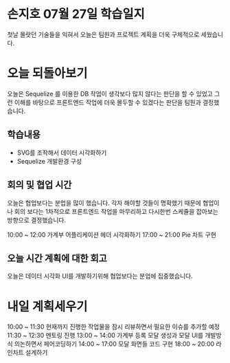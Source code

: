 # 손지호 07월 27일 학습일지

첫날 몰랏던 기술들을 익혀서 오늘은 팀원과 프로젝트 계획을 더욱 구체적으로 세웠습니다.

# 오늘 되돌아보기

오늘은 Sequelize 를 이용한 DB 작업이 생각보다 많지 않다는 판단을 할 수 있었고 그런 이해를 바탕으로 프론트엔드 작업에 더욱 몰두할 수 있겠다는 판단을
팀원과 결정했습니다.

## 학습내용

- SVG를 조작해서 데이터 시각화하기
- Sequelize 개발환경 구성

## 회의 및 협업 시간

오늘은 협업보다는 분업을 많이 했습니다. 각자 해야할 것들이 명확했기 때문에 협업이나 회의 보다는 1차적으로 프론트엔드 작업을 마무리하고 다시한번 스케쥴을 잡아보는 방향으로 결정했습니다.

10:00 ~ 12:00 가계부 어플리케이션 헤더 시각화하기
17:00 ~ 21:00 Pie 차트 구현

## 오늘 시간 계획에 대한 회고

오늘은 데이터 시각화 UI를 개발하기위해 협업보다는 분업에 집중했습니다.

# 내일 계획세우기

10:00 ~ 11:30 현재까지 진행한 작업물을 잠시 리뷰하면서 필요한 이슈를 추가할 예정
11:30 ~ 12:30 멘토링 진행
13:00 ~ 14:00 가계부 등록 모달 생성과 모달 UI를 개발방식 의논하면서 페어코딩하기
14:00 ~ 17:00 모달 화면들 코드 구현
18:00 ~ 20:00 라인차트 설계하기
